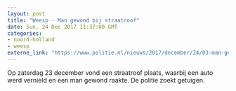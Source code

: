 ```yaml
---
layout: post
title: "Weesp - Man gewond bij straatroof"
date: Sun, 24 Dec 2017 11:37:00 GMT
categories: 
- noord-holland 
- weesp 
externe_link: "https://www.politie.nl/nieuws/2017/december/24/03-man-gewond-bij-straatroof.html"
---
```


Op zaterdag 23 december vond een straatroof plaats, waarbij een auto werd vernield en een man gewond raakte. De politie zoekt getuigen.
